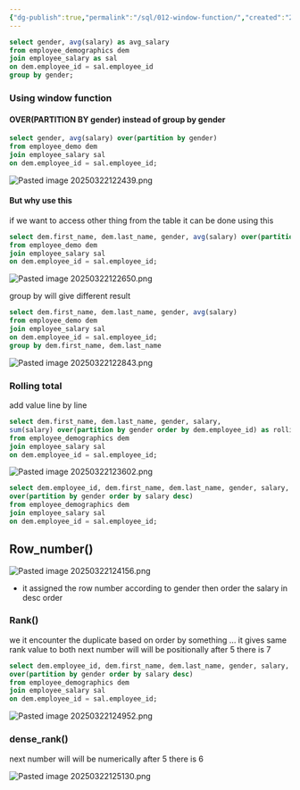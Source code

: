 ```yaml
---
{"dg-publish":true,"permalink":"/sql/012-window-function/","created":"2025-03-22T12:18:51.968+05:30","updated":"2025-03-26T16:05:22.689+05:30"}
---
```


 ```sql
 select gender, avg(salary) as avg_salary
 from employee_demographics dem
 join employee_salary as sal
 on dem.employee_id = sal.employee_id
 group by gender;
```

### Using window function

#### OVER(PARTITION BY gender) instead of group by gender

```sql
select gender, avg(salary) over(partition by gender)
from employee_demo dem
join employee_salary sal
on dem.employee_id = sal.employee_id;
```

![Pasted image 20250322122439.png](/img/user/Attachments/Pasted%20image%2020250322122439.png)

#### But why use this

if we want to access other thing from the table it can be done using this

```sql
select dem.first_name, dem.last_name, gender, avg(salary) over(partition by gender)
from employee_demo dem
join employee_salary sal
on dem.employee_id = sal.employee_id;
```

![Pasted image 20250322122650.png](/img/user/Attachments/Pasted%20image%2020250322122650.png)

group by will give different result

```sql
select dem.first_name, dem.last_name, gender, avg(salary)
from employee_demo dem
join employee_salary sal
on dem.employee_id = sal.employee_id;
group by dem.first_name, dem.last_name
```

![Pasted image 20250322122843.png](/img/user/Attachments/Pasted%20image%2020250322122843.png)
### Rolling total

add value line by line

```sql
select dem.first_name, dem.last_name, gender, salary,
sum(salary) over(partition by gender order by dem.employee_id) as rolling_total
from employee_demographics dem
join employee_salary sal
on dem.employee_id = sal.employee_id;
```


![Pasted image 20250322123602.png](/img/user/Attachments/Pasted%20image%2020250322123602.png)

```sql
select dem.employee_id, dem.first_name, dem.last_name, gender, salary, row_number()
over(partition by gender order by salary desc)
from employee_demographics dem
join employee_salary sal
on dem.employee_id = sal.employee_id;
```

## Row_number()

![Pasted image 20250322124156.png](/img/user/Attachments/Pasted%20image%2020250322124156.png)
- it assigned the row number according to gender then order the salary in desc order

### Rank()

we it encounter the duplicate based on order by something ... it gives same rank value to both
next number will will be positionally after 5 there is 7

```sql
select dem.employee_id, dem.first_name, dem.last_name, gender, salary, row_number()
over(partition by gender order by salary desc)
from employee_demographics dem
join employee_salary sal
on dem.employee_id = sal.employee_id;
```

![Pasted image 20250322124952.png](/img/user/Attachments/Pasted%20image%2020250322124952.png)

### dense_rank()

next number will will be numerically after 5 there is 6

![Pasted image 20250322125130.png](/img/user/Attachments/Pasted%20image%2020250322125130.png)